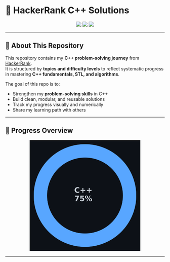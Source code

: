 # 🚀 HackerRank C++ Solutions

<p align="center">
  <img src="https://img.shields.io/badge/Language-C++-00599C?style=for-the-badge&logo=cplusplus&logoColor=white" />
  <img src="https://img.shields.io/badge/Platform-HackerRank-2EC866?style=for-the-badge&logo=hackerrank&logoColor=white" />
  <img src="https://img.shields.io/badge/Status-Learning%20In%20Progress-blue?style=for-the-badge" />
</p>

---

## 📖 About This Repository

This repository contains my **C++ problem-solving journey** from [HackerRank](https://www.hackerrank.com/).  
It is structured by **topics and difficulty levels** to reflect systematic progress in mastering **C++ fundamentals, STL, and algorithms**.  

The goal of this repo is to:  
- Strengthen my **problem-solving skills** in C++  
- Build clean, modular, and reusable solutions  
- Track my progress visually and numerically  
- Share my learning path with others  

---

## 🎯 Progress Overview

<p align="center">
  <img src="./radial-cpp.svg?refresh=1" alt="C++ Progress" width="350"/>
</p>

---
